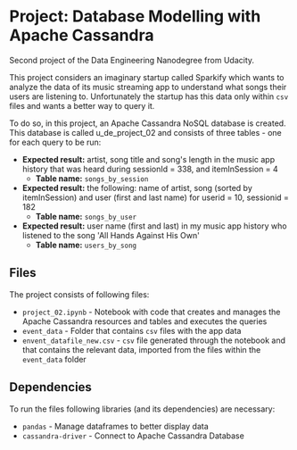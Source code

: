 # Project: Database Modelling with Apache Cassandra
Second project of the Data Engineering Nanodegree from Udacity. 

This project considers an imaginary startup called Sparkify which wants to analyze the data of its music streaming app to understand what songs their users are listening to. Unfortunately the startup has this data only within `csv` files and wants a better way to query it. 

To do so, in this project, an Apache Cassandra NoSQL database is created. This database is called u_de_project_02 and consists of three tables - one for each query to be run:
- **Expected result:** artist, song title and song's length in the music app history that was heard during  sessionId = 338, and itemInSession  = 4
  - **Table name:** `songs_by_session`
- **Expected result:** the following: name of artist, song (sorted by itemInSession) and user (first and last name) for userid = 10, sessionid = 182
  - **Table name:** `songs_by_user`
- **Expected result:** user name (first and last) in my music app history who listened to the song 'All Hands Against His Own' 
  - **Table name:** `users_by_song`

## Files
The project consists of following files:
- `project_02.ipynb` - Notebook with code that creates and manages the Apache Cassandra resources and tables and executes the queries
- `event_data` - Folder that contains `csv` files with the app data
- `envent_datafile_new.csv` - `csv` file generated through the notebook and that contains the relevant data, imported from the files within the `event_data` folder 

## Dependencies
To run the files following libraries (and its dependencies) are necessary:
- `pandas` - Manage dataframes to better display data
- `cassandra-driver` - Connect to Apache Cassandra Database